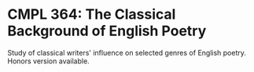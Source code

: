 # CMPL 364: The Classical Background of English Poetry

Study of classical writers' influence on selected genres of English poetry. Honors version available.